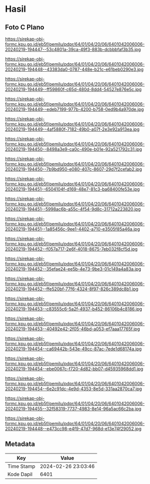 # Hasil

## Foto C Plano

https://sirekap-obj-formc.kpu.go.id/eb5f/pemilu/pdpr/64/01/04/20/06/6401042006006-20240219-194447--53c4801a-39ca-49f3-883b-dcbbbfaf3b35.jpg

https://sirekap-obj-formc.kpu.go.id/eb5f/pemilu/pdpr/64/01/04/20/06/6401042006006-20240219-194448--43383da0-0787-448e-b21c-e61beb0290e3.jpg

https://sirekap-obj-formc.kpu.go.id/eb5f/pemilu/pdpr/64/01/04/20/06/6401042006006-20240219-194449--ff59860f-c65d-480d-8dd4-54527e876e5c.jpg

https://sirekap-obj-formc.kpu.go.id/eb5f/pemilu/pdpr/64/01/04/20/06/6401042006006-20240219-194449--edeb7199-977b-4200-b758-0ed9b4a970de.jpg

https://sirekap-obj-formc.kpu.go.id/eb5f/pemilu/pdpr/64/01/04/20/06/6401042006006-20240219-194449--4af5880f-7182-49b0-a07f-2e3e92a913ea.jpg

https://sirekap-obj-formc.kpu.go.id/eb5f/pemilu/pdpr/64/01/04/20/06/6401042006006-20240219-194450--8498a3e9-ca0c-490e-b01e-92a521792c31.jpg

https://sirekap-obj-formc.kpu.go.id/eb5f/pemilu/pdpr/64/01/04/20/06/6401042006006-20240219-194450--7b9bd950-e080-407c-8607-29d7f2cefab2.jpg

https://sirekap-obj-formc.kpu.go.id/eb5f/pemilu/pdpr/64/01/04/20/06/6401042006006-20240219-194451--6504104f-d169-48e7-81c3-ba68400fe53e.jpg

https://sirekap-obj-formc.kpu.go.id/eb5f/pemilu/pdpr/64/01/04/20/06/6401042006006-20240219-194451--5998ac6b-a55c-4f54-9d8c-31712a223820.jpg

https://sirekap-obj-formc.kpu.go.id/eb5f/pemilu/pdpr/64/01/04/20/06/6401042006006-20240219-194451--1a85456c-9ee1-4402-a710-e3505f85a46a.jpg

https://sirekap-obj-formc.kpu.go.id/eb5f/pemilu/pdpr/64/01/04/20/06/6401042006006-20240219-194452--f057a717-2e6f-4018-8675-7eb032f8cf5d.jpg

https://sirekap-obj-formc.kpu.go.id/eb5f/pemilu/pdpr/64/01/04/20/06/6401042006006-20240219-194452--35efae24-ee5b-4e73-9be3-01c149a4a83a.jpg

https://sirekap-obj-formc.kpu.go.id/eb5f/pemilu/pdpr/64/01/04/20/06/6401042006006-20240219-194452--ffe520bf-77f6-4324-8f97-826c389dc8b1.jpg

https://sirekap-obj-formc.kpu.go.id/eb5f/pemilu/pdpr/64/01/04/20/06/6401042006006-20240219-194453--c83555c6-5a2f-4937-b452-86106b4c8186.jpg

https://sirekap-obj-formc.kpu.go.id/eb5f/pemilu/pdpr/64/01/04/20/06/6401042006006-20240219-194453--40492e42-2f05-46bd-a053-ef7aaa17765f.jpg

https://sirekap-obj-formc.kpu.go.id/eb5f/pemilu/pdpr/64/01/04/20/06/6401042006006-20240219-194454--ca69442b-543e-49cc-87ac-7ede1d68174a.jpg

https://sirekap-obj-formc.kpu.go.id/eb5f/pemilu/pdpr/64/01/04/20/06/6401042006006-20240219-194454--ebe0067c-f720-4d82-bb07-d45935968dd1.jpg

https://sirekap-obj-formc.kpu.go.id/eb5f/pemilu/pdpr/64/01/04/20/06/6401042006006-20240219-194454--6e2c91dc-4e9d-4353-8e5d-331aa2870ca7.jpg

https://sirekap-obj-formc.kpu.go.id/eb5f/pemilu/pdpr/64/01/04/20/06/6401042006006-20240219-194455--32f58319-7737-4983-8e14-96a5ac66c2ba.jpg

https://sirekap-obj-formc.kpu.go.id/eb5f/pemilu/pdpr/64/01/04/20/06/6401042006006-20240219-194448--e473cc98-e4f9-47d7-968d-e13e74f29052.jpg


## Metadata

| Key        | Value               |
| ---------- | ------------------- |
| Time Stamp | 2024-02-26 23:03:46 |
| Kode Dapil | 6401                |



